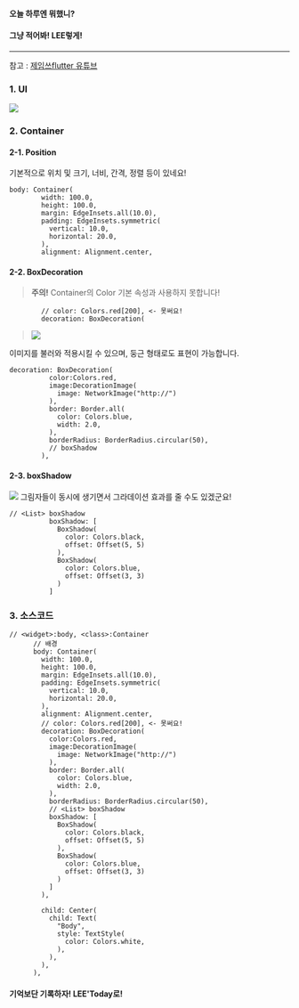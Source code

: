 #### 오늘 하루엔 뭐했니?
#### 그냥 적어봐! LEE렇게!
___
참고 : [제임쓰flutter 유튜브](https://www.youtube.com/watch?v=QqyV_t5eKzc&list=PLIKnSA4GMR4NXpNdCtJOL0BhWcxX_BBHJ&index=4)

### 1. UI
![](https://images.velog.io/images/ieed0205/post/ce6eb35a-a570-413a-aae4-144b12772c43/%EC%BA%A1%EC%B2%98.PNG)

### 2. Container

#### 2-1. Position
기본적으로 위치 및 크기, 너비, 간격, 정렬 등이 있네요!
```
body: Container(
        width: 100.0,
        height: 100.0,
        margin: EdgeInsets.all(10.0),
        padding: EdgeInsets.symmetric(
          vertical: 10.0,
          horizontal: 20.0,
        ),
        alignment: Alignment.center,
```

#### 2-2. BoxDecoration
> **주의!**
> Container의 Color 기본 속성과 사용하지 못합니다!
> 
>
```
        // color: Colors.red[200], <- 못써요!
        decoration: BoxDecoration(
```
> ![](https://images.velog.io/images/ieed0205/post/e8a1e659-aa6e-4c57-ad57-9eef7d437efe/error.PNG)

이미지를 불러와 적용시킬 수 있으며, 둥근 형태로도 표현이 가능합니다.

```
decoration: BoxDecoration(
          color:Colors.red,
          image:DecorationImage(
            image: NetworkImage("http://")
          ),
          border: Border.all(
            color: Colors.blue,
            width: 2.0,
          ),
          borderRadius: BorderRadius.circular(50),
       	  // boxShadow
        ),
```

#### 2-3. boxShadow
![](https://images.velog.io/images/ieed0205/post/9bb9d243-6ae0-49c6-a7a6-7119be79130f/121.PNG)
그림자들이 동시에 생기면서 그라데이션 효과를 줄 수도 있겠군요!
```
// <List> boxShadow
          boxShadow: [
            BoxShadow(
              color: Colors.black,
              offset: Offset(5, 5)
            ),
            BoxShadow(
              color: Colors.blue,
              offset: Offset(3, 3)
            )
          ]
```


  

### 3. 소스코드
```
// <widget>:body, <class>:Container
      // 배경
      body: Container(
        width: 100.0,
        height: 100.0,
        margin: EdgeInsets.all(10.0),
        padding: EdgeInsets.symmetric(
          vertical: 10.0,
          horizontal: 20.0,
        ),
        alignment: Alignment.center,
        // color: Colors.red[200], <- 못써요!
        decoration: BoxDecoration(
          color:Colors.red,
          image:DecorationImage(
            image: NetworkImage("http://")
          ),
          border: Border.all(
            color: Colors.blue,
            width: 2.0,
          ),
          borderRadius: BorderRadius.circular(50),
          // <List> boxShadow
          boxShadow: [
            BoxShadow(
              color: Colors.black,
              offset: Offset(5, 5)
            ),
            BoxShadow(
              color: Colors.blue,
              offset: Offset(3, 3)
            )
          ]
        ),

        child: Center(
          child: Text(
            "Body",
            style: TextStyle(
              color: Colors.white,
            ),
          ),
        ),
      ),
```


#### 기억보단 기록하자! LEE'Today로!
